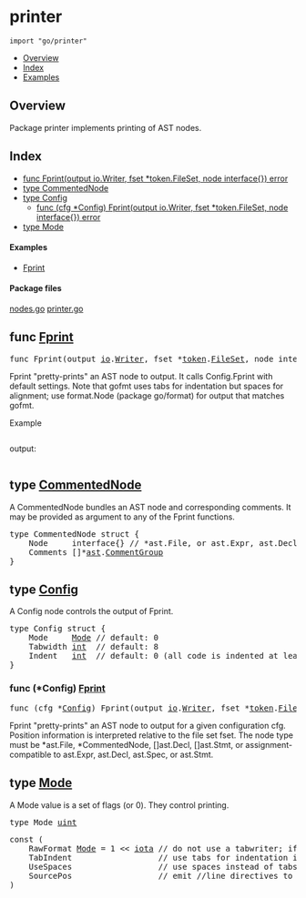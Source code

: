 

# printer
`import "go/printer"`

* [Overview](#pkg-overview)
* [Index](#pkg-index)
* [Examples](#pkg-examples)

## <a id="pkg-overview">Overview</a>
Package printer implements printing of AST nodes.




## <a id="pkg-index">Index</a>
* [func Fprint(output io.Writer, fset *token.FileSet, node interface{}) error](#Fprint)
* [type CommentedNode](#CommentedNode)
* [type Config](#Config)
  * [func (cfg *Config) Fprint(output io.Writer, fset *token.FileSet, node interface{}) error](#Config.Fprint)
* [type Mode](#Mode)


#### <a id="pkg-examples">Examples</a>
* [Fprint](#example_Fprint)


#### <a id="pkg-files">Package files</a>
[nodes.go](https://golang.org/src/go/printer/nodes.go) [printer.go](https://golang.org/src/go/printer/printer.go) 






## <a id="Fprint">func</a> [Fprint](https://golang.org/src/go/printer/printer.go?s=39540:39614#L1349)
<pre>func Fprint(output <a href="/pkg/io/">io</a>.<a href="/pkg/io/#Writer">Writer</a>, fset *<a href="/pkg/go/token/">token</a>.<a href="/pkg/go/token/#FileSet">FileSet</a>, node interface{}) <a href="/pkg/builtin/#error">error</a></pre>
Fprint "pretty-prints" an AST node to output.
It calls Config.Fprint with default settings.
Note that gofmt uses tabs for indentation but spaces for alignment;
use format.Node (package go/format) for output that matches gofmt.



<a id="example_Fprint">Example</a>


```go
```

output:
```txt
```



## <a id="CommentedNode">type</a> [CommentedNode](https://golang.org/src/go/printer/printer.go?s=38697:38837#L1330)
A CommentedNode bundles an AST node and corresponding comments.
It may be provided as argument to any of the Fprint functions.


<pre>type CommentedNode struct {
<span id="CommentedNode.Node"></span>    Node     interface{} <span class="comment">// *ast.File, or ast.Expr, ast.Decl, ast.Spec, or ast.Stmt</span>
<span id="CommentedNode.Comments"></span>    Comments []*<a href="/pkg/go/ast/">ast</a>.<a href="/pkg/go/ast/#CommentGroup">CommentGroup</a>
}
</pre>











## <a id="Config">type</a> [Config](https://golang.org/src/go/printer/printer.go?s=36977:37131#L1272)
A Config node controls the output of Fprint.


<pre>type Config struct {
<span id="Config.Mode"></span>    Mode     <a href="#Mode">Mode</a> <span class="comment">// default: 0</span>
<span id="Config.Tabwidth"></span>    Tabwidth <a href="/pkg/builtin/#int">int</a>  <span class="comment">// default: 8</span>
<span id="Config.Indent"></span>    Indent   <a href="/pkg/builtin/#int">int</a>  <span class="comment">// default: 0 (all code is indented at least by this much)</span>
}
</pre>











### <a id="Config.Fprint">func</a> (\*Config) [Fprint](https://golang.org/src/go/printer/printer.go?s=39141:39229#L1340)
<pre>func (cfg *<a href="#Config">Config</a>) Fprint(output <a href="/pkg/io/">io</a>.<a href="/pkg/io/#Writer">Writer</a>, fset *<a href="/pkg/go/token/">token</a>.<a href="/pkg/go/token/#FileSet">FileSet</a>, node interface{}) <a href="/pkg/builtin/#error">error</a></pre>
Fprint "pretty-prints" an AST node to output for a given configuration cfg.
Position information is interpreted relative to the file set fset.
The node type must be *ast.File, *CommentedNode, []ast.Decl, []ast.Stmt,
or assignment-compatible to ast.Expr, ast.Decl, ast.Spec, or ast.Stmt.




## <a id="Mode">type</a> [Mode](https://golang.org/src/go/printer/printer.go?s=36573:36587#L1262)
A Mode value is a set of flags (or 0). They control printing.


<pre>type Mode <a href="/pkg/builtin/#uint">uint</a></pre>



<pre>const (
    <span id="RawFormat">RawFormat</span> <a href="#Mode">Mode</a> = 1 &lt;&lt; <a href="/pkg/builtin/#iota">iota</a> <span class="comment">// do not use a tabwriter; if set, UseSpaces is ignored</span>
    <span id="TabIndent">TabIndent</span>                  <span class="comment">// use tabs for indentation independent of UseSpaces</span>
    <span id="UseSpaces">UseSpaces</span>                  <span class="comment">// use spaces instead of tabs for alignment</span>
    <span id="SourcePos">SourcePos</span>                  <span class="comment">// emit //line directives to preserve original source positions</span>
)</pre>












